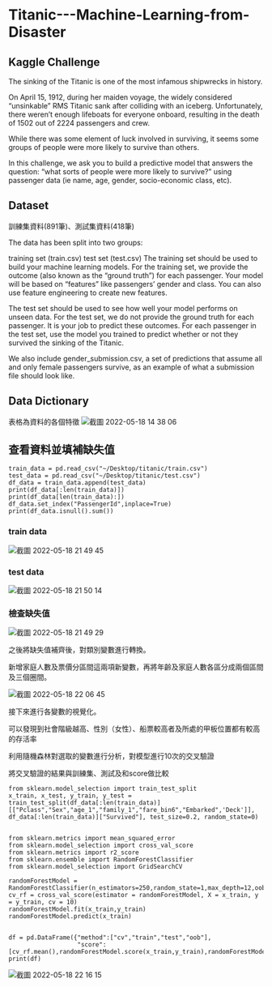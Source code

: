 # Titanic---Machine-Learning-from-Disaster

## Kaggle Challenge

The sinking of the Titanic is one of the most infamous shipwrecks in history.

On April 15, 1912, during her maiden voyage, the widely considered “unsinkable” RMS Titanic sank after colliding with an iceberg. Unfortunately, there weren’t enough lifeboats for everyone onboard, resulting in the death of 1502 out of 2224 passengers and crew.

While there was some element of luck involved in surviving, it seems some groups of people were more likely to survive than others.

In this challenge, we ask you to build a predictive model that answers the question: “what sorts of people were more likely to survive?” using passenger data (ie name, age, gender, socio-economic class, etc).

## Dataset
訓練集資料(891筆)、測試集資料(418筆)

The data has been split into two groups:

training set (train.csv)
test set (test.csv)
The training set should be used to build your machine learning models. For the training set, we provide the outcome (also known as the “ground truth”) for each passenger. Your model will be based on “features” like passengers’ gender and class. You can also use feature engineering to create new features.

The test set should be used to see how well your model performs on unseen data. For the test set, we do not provide the ground truth for each passenger. It is your job to predict these outcomes. For each passenger in the test set, use the model you trained to predict whether or not they survived the sinking of the Titanic.

We also include gender_submission.csv, a set of predictions that assume all and only female passengers survive, as an example of what a submission file should look like.

## Data Dictionary
表格為資料的各個特徵
![截圖 2022-05-18 14 38 06](https://user-images.githubusercontent.com/97944035/168973785-214ec2d3-188e-4cbb-9f01-f52300c86c7a.png)


## 查看資料並填補缺失值
```{}
train_data = pd.read_csv("~/Desktop/titanic/train.csv")
test_data = pd.read_csv("~/Desktop/titanic/test.csv")
df_data = train_data.append(test_data)
print(df_data[:len(train_data)])
print(df_data[len(train_data):])
df_data.set_index("PassengerId",inplace=True)
print(df_data.isnull().sum())
```
### train data

![截圖 2022-05-18 21 49 45](https://user-images.githubusercontent.com/97944035/169056342-bcbf6c2e-21db-493c-976d-0171da4b7716.png)

### test data

![截圖 2022-05-18 21 50 14](https://user-images.githubusercontent.com/97944035/169056452-09f0bee1-d894-40dc-95ab-9f2b21342aa0.png)

### 檢查缺失值

![截圖 2022-05-18 21 49 29](https://user-images.githubusercontent.com/97944035/169056797-553a556e-602b-4752-a126-0824b2252dbe.png)


之後將缺失值補齊後，對類別變數進行轉換。

新增家庭人數及票價分區間這兩項新變數，再將年齡及家庭人數各區分成兩個區間及三個圈間。

![截圖 2022-05-18 22 06 45](https://user-images.githubusercontent.com/97944035/169061139-225005f9-d854-4ce1-9fe4-76809d7bc5c0.png)

接下來進行各變數的視覺化。

可以發現到社會階級越高、性別（女性）、船票較高者及所處的甲板位置都有較高的存活率

利用隨機森林對選取的變數進行分析，對模型進行10次的交叉驗證

將交叉驗證的結果與訓練集、測試及和score做比較

```{}
from sklearn.model_selection import train_test_split
x_train, x_test, y_train, y_test = train_test_split(df_data[:len(train_data)][["Pclass","Sex","age_1","family_1","fare_bin6","Embarked",'Deck']], df_data[:len(train_data)]["Survived"], test_size=0.2, random_state=0)


from sklearn.metrics import mean_squared_error
from sklearn.model_selection import cross_val_score
from sklearn.metrics import r2_score
from sklearn.ensemble import RandomForestClassifier
from sklearn.model_selection import GridSearchCV

randomForestModel = RandomForestClassifier(n_estimators=250,random_state=1,max_depth=12,oob_score=True)
cv_rf = cross_val_score(estimator = randomForestModel, X = x_train, y = y_train, cv = 10)
randomForestModel.fit(x_train,y_train)
randomForestModel.predict(x_train)


df = pd.DataFrame({"method":["cv","train","test","oob"],
                   "score":[cv_rf.mean(),randomForestModel.score(x_train,y_train),randomForestModel.score(x_test,y_test),randomForestModel.oob_score_]})
print(df)
```

![截圖 2022-05-18 22 16 15](https://user-images.githubusercontent.com/97944035/169063240-22cd6346-9303-4191-8da3-14c1ad449420.png)


